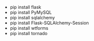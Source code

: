 
* pip install flask
* pip install PyMySQL
* pip install sqlalchemy
* pip install Flask-SQLAlchemy-Session
* pip install wtforms
* pip install tornado
